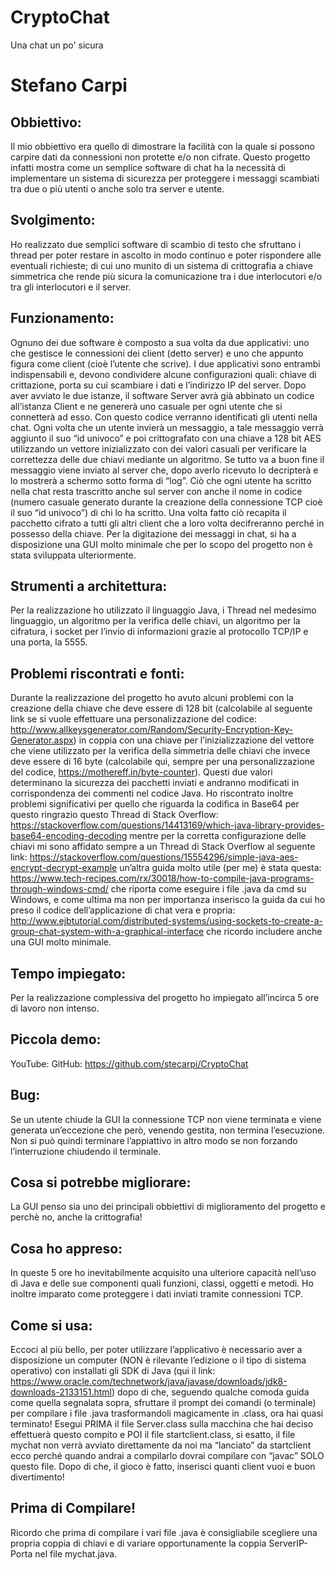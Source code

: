 # CryptoChat
Una chat un po' sicura

# Stefano Carpi

## Obbiettivo:
Il mio obbiettivo era quello di dimostrare la facilità con la quale si possono carpire dati da connessioni non protette e/o non cifrate. Questo progetto infatti mostra come un semplice software di chat ha la necessità di implementare un sistema di sicurezza per proteggere i messaggi scambiati tra due o più utenti o anche solo tra server e utente.

## Svolgimento:
Ho realizzato due semplici software di scambio di testo che sfruttano i thread per poter restare in ascolto in modo continuo e poter rispondere alle eventuali richieste; di cui uno munito di un sistema di crittografia a chiave simmetrica che rende più sicura la comunicazione tra i due interlocutori e/o tra gli interlocutori e il server.

## Funzionamento:
Ognuno dei due software è composto a sua volta da due applicativi: uno che gestisce le connessioni dei client (detto server) e uno che appunto figura come client (cioè l’utente che scrive). I due applicativi sono entrambi indispensabili e, devono condividere alcune configurazioni quali: chiave di crittazione, porta su cui scambiare i dati e l’indirizzo IP del server. Dopo aver avviato le due istanze, il software Server avrà già abbinato un codice all’istanza Client e ne genererà uno casuale per ogni utente che si connetterà ad esso. Con questo codice verranno identificati gli utenti nella chat. Ogni volta che un utente invierà un messaggio, a tale messaggio verrà aggiunto il suo “id univoco” e poi crittografato con una chiave a 128 bit AES utilizzando un vettore inizializzato con dei valori casuali per verificare la correttezza delle due chiavi mediante un algoritmo. Se tutto va a buon fine il messaggio viene inviato al server che, dopo averlo ricevuto lo decripterà e lo mostrerà a schermo sotto forma di “log”. Ciò che ogni utente ha scritto nella chat resta trascritto anche sul server con anche il nome in codice (numero casuale generato durante la creazione della connessione TCP cioè il suo “id univoco”) di chi lo ha scritto. Una volta fatto ciò recapita il pacchetto cifrato a tutti gli altri client che a loro volta decifreranno perché in possesso della chiave. Per la digitazione dei messaggi in chat, si ha a disposizione una GUI molto minimale che per lo scopo del progetto non è stata sviluppata ulteriormente.

## Strumenti a architettura:
Per la realizzazione ho utilizzato il linguaggio Java, i Thread nel medesimo linguaggio, un algoritmo per la verifica delle chiavi, un algoritmo per la cifratura, i socket per l’invio di informazioni grazie al protocollo TCP/IP e una porta, la 5555.

## Problemi riscontrati e fonti:
Durante la realizzazione del progetto ho avuto alcuni problemi con la creazione della chiave che deve essere di 128 bit (calcolabile al seguente link se si vuole effettuare una personalizzazione del codice: http://www.allkeysgenerator.com/Random/Security-Encryption-Key-Generator.aspx) in coppia con una chiave per l’inizializzazione del vettore che viene utilizzato per la verifica della simmetria delle chiavi che invece deve essere di 16 byte (calcolabile qui, sempre per una personalizzazione del codice, https://mothereff.in/byte-counter). Questi due valori determinano la sicurezza dei pacchetti inviati e andranno modificati in corrispondenza dei commenti nel codice Java. Ho riscontrato inoltre problemi significativi per quello che riguarda la codifica in Base64 per questo ringrazio questo Thread di Stack Overflow: https://stackoverflow.com/questions/14413169/which-java-library-provides-base64-encoding-decoding mentre per la corretta configurazione delle chiavi mi sono affidato sempre a un Thread di Stack Overflow al seguente link: https://stackoverflow.com/questions/15554296/simple-java-aes-encrypt-decrypt-example un’altra guida molto utile (per me) è stata questa: https://www.tech-recipes.com/rx/30018/how-to-compile-java-programs-through-windows-cmd/ che riporta come eseguire i file .java da cmd su Windows, e come ultima ma non per importanza inserisco la guida da cui ho preso il codice dell’applicazione di chat vera e propria: http://www.ejbtutorial.com/distributed-systems/using-sockets-to-create-a-group-chat-system-with-a-graphical-interface che ricordo includere anche una GUI molto minimale.

## Tempo impiegato:
Per la realizzazione complessiva del progetto ho impiegato all’incirca 5 ore di lavoro non intenso.

## Piccola demo:
YouTube: GitHub: https://github.com/stecarpi/CryptoChat

## Bug:
Se un utente chiude la GUI la connessione TCP non viene terminata e viene generata un’eccezione che però, venendo gestita, non termina l’esecuzione. Non si può quindi terminare l’appiattivo in altro modo se non forzando l’interruzione chiudendo il terminale.

## Cosa si potrebbe migliorare:
La GUI penso sia uno dei principali obbiettivi di miglioramento del progetto e perchè no, anche la crittografia!

## Cosa ho appreso:
In queste 5 ore ho inevitabilmente acquisito una ulteriore capacità nell’uso di Java e delle sue componenti quali funzioni, classi, oggetti e metodi. Ho inoltre imparato come proteggere i dati inviati tramite connessioni TCP.

## Come si usa:
Eccoci al più bello, per poter utilizzare l’applicativo è necessario aver a disposizione un computer (NON è rilevante l’edizione o il tipo di sistema operativo) con installati gli SDK di Java (qui il link: https://www.oracle.com/technetwork/java/javase/downloads/jdk8-downloads-2133151.html) dopo di che, seguendo qualche comoda guida come quella segnalata sopra, sfruttare il prompt dei comandi (o terminale) per compilare i file .java trasformandoli magicamente in .class, ora hai quasi terminato! Esegui PRIMA il file Server.class sulla macchina che hai deciso effettuerà questo compito e POI il file startclient.class, si esatto, il file mychat non verrà avviato direttamente da noi ma “lanciato” da startclient ecco perché quando andrai a compilarlo dovrai compilare con “javac” SOLO questo file. Dopo di che, il gioco è fatto, inserisci quanti client vuoi e buon divertimento!

## Prima di Compilare!
Ricordo che prima di compilare i vari file .java è consigliabile scegliere una propria coppia di chiavi e di variare opportunamente la coppia ServerIP-Porta nel file mychat.java.
